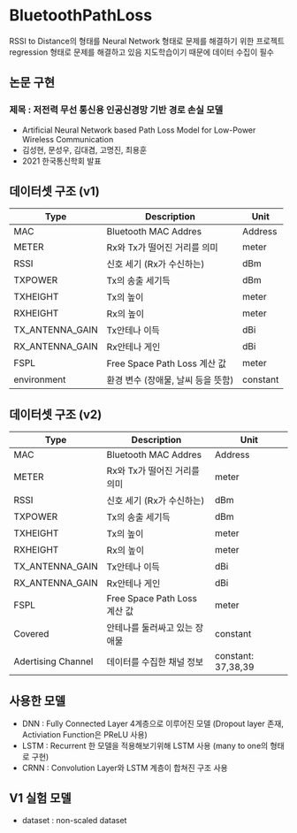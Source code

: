 # BluetoothPathLoss
RSSI to Distance의 형태를 Neural Network 형태로 문제를 해결하기 위한 프로젝트
regression 형태로 문제를 해결하고 있음
지도학습이기 때문에 데이터 수집이 필수

## 논문 구현
### 제목 : 저전력 무선 통신용 인공신경망 기반 경로 손실 모델
- Artificial Neural Network based Path Loss Model for Low-Power Wireless Communication
- 김성현, 문성우, 김대겸, 고명진, 최용훈
- 2021 한국통신학회 발표

## 데이터셋 구조 (v1)
Type|Description|Unit
----|------|-----
MAC|Bluetooth MAC Addres|Address
METER|Rx와 Tx가 떨어진 거리를 의미|meter
RSSI|신호 세기 (Rx가 수신하는)|dBm
TXPOWER|Tx의 송출 세기득|dBm
TXHEIGHT|Tx의 높이|meter
RXHEIGHT|Rx의 높이|meter
TX_ANTENNA_GAIN|Tx안테나 이득|dBi
RX_ANTENNA_GAIN|Rx안테나 게인|dBi
FSPL|Free Space Path Loss 계산 값|meter
environment|환경 변수 (장애물, 날씨 등을 뜻함)|constant

## 데이터셋 구조 (v2)
Type|Description|Unit
----|------|-----
MAC|Bluetooth MAC Addres|Address
METER|Rx와 Tx가 떨어진 거리를 의미|meter
RSSI|신호 세기 (Rx가 수신하는)|dBm
TXPOWER|Tx의 송출 세기득|dBm
TXHEIGHT|Tx의 높이|meter
RXHEIGHT|Rx의 높이|meter
TX_ANTENNA_GAIN|Tx안테나 이득|dBi
RX_ANTENNA_GAIN|Rx안테나 게인|dBi
FSPL|Free Space Path Loss 계산 값|meter
Covered|안테나를 둘러싸고 있는 장애물|constant
Adertising Channel|데이터를 수집한 채널 정보|constant: 37,38,39

## 사용한 모델
- DNN : Fully Connected Layer 4계층으로 이루어진 모델 (Dropout layer 존재, Activiation Function은 PReLU 사용)
- LSTM : Recurrent 한 모델을 적용해보기위해 LSTM 사용 (many to one의 형태로 구현)
- CRNN : Convolution Layer와 LSTM 계층이 합쳐진 구조 사용
## V1 실험 모델
- dataset : non-scaled dataset
